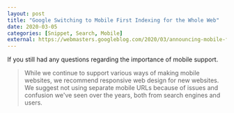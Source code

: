 ```yaml
---
layout: post
title: "Google Switching to Mobile First Indexing for the Whole Web"
date: 2020-03-05
categories: [Snippet, Search, Mobile]
external: https://webmasters.googleblog.com/2020/03/announcing-mobile-first-indexing-for.html
---
```

If you still had any questions regarding the importance of mobile support.

> While we continue to support various ways of making mobile websites, we recommend responsive web design for new websites. We suggest not using separate mobile URLs because of issues and confusion we've seen over the years, both from search engines and users.